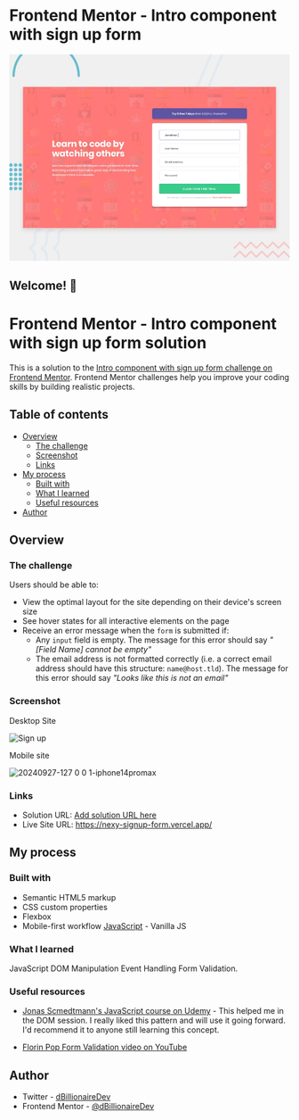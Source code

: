 # Frontend Mentor - Intro component with sign up form

![Design preview for the Intro component with sign up form coding challenge](./design/desktop-preview.jpg)

## Welcome! 👋

# Frontend Mentor - Intro component with sign up form solution

This is a solution to the [Intro component with sign up form challenge on Frontend Mentor](https://www.frontendmentor.io/challenges/intro-component-with-signup-form-5cf91bd49edda32581d28fd1). Frontend Mentor challenges help you improve your coding skills by building realistic projects.

## Table of contents

- [Overview](#overview)
  - [The challenge](#the-challenge)
  - [Screenshot](#screenshot)
  - [Links](#links)
- [My process](#my-process)
  - [Built with](#built-with)
  - [What I learned](#what-i-learned)
  - [Useful resources](#useful-resources)
- [Author](#author)

## Overview

### The challenge

Users should be able to:

- View the optimal layout for the site depending on their device's screen size
- See hover states for all interactive elements on the page
- Receive an error message when the `form` is submitted if:
  - Any `input` field is empty. The message for this error should say _"[Field Name] cannot be empty"_
  - The email address is not formatted correctly (i.e. a correct email address should have this structure: `name@host.tld`). The message for this error should say _"Looks like this is not an email"_

### Screenshot

Desktop Site

![Sign up](https://github.com/user-attachments/assets/ae46b8a4-b3f6-4750-b7cf-b2da17d7da10)

Mobile site

![20240927-127 0 0 1-iphone14promax](https://github.com/user-attachments/assets/0a8821c8-7227-444e-91ff-5705e5c4e8dd)

### Links

- Solution URL: [Add solution URL here](https://your-solution-url.com)
- Live Site URL: https://nexy-signup-form.vercel.app/

## My process

### Built with

- Semantic HTML5 markup
- CSS custom properties
- Flexbox
- Mobile-first workflow
 [JavaScript](https://www.udemy.com/course/the-complete-javascript-course/learn/lecture/22649007?start=15#overview) - Vanilla JS

### What I learned

JavaScript DOM Manipulation
Event Handling
Form Validation.

### Useful resources

- [Jonas Scmedtmann's JavaScript course on Udemy](https://www.udemy.com/course/the-complete-javascript-course/learn/lecture/22649007?start=15#overview) - This helped me in the DOM session. I really liked this pattern and will use it going forward. I'd recommend it to anyone still learning this concept.

- [Florin Pop Form Validation video on YouTube](https://youtu.be/rsd4FNGTRBw?si=ckrbwipRwcJgmoJ4w)

## Author

- Twitter - [dBillionaireDev](https://x.com/dBillionaireDev)
- Frontend Mentor - [@dBillionaireDev](https://www.frontendmentor.io/profile/dBillionaireDev)
